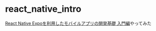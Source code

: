 # react_native_intro
[React Native Expoを利用したモバイルアプリの開発基礎 入門編](https://reffect.co.jp/react/react-native-firsttime)やってみた